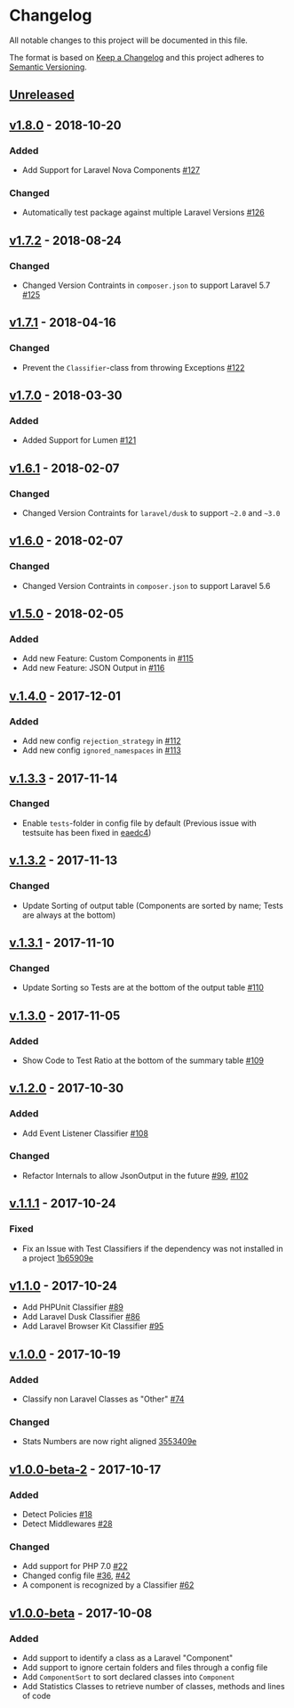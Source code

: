 # Changelog
All notable changes to this project will be documented in this file.

The format is based on [Keep a Changelog](http://keepachangelog.com/en/1.0.0/)
and this project adheres to [Semantic Versioning](http://semver.org/spec/v2.0.0.html).

## [Unreleased](https://github.com/stefanzweifel/laravel-stats/compare/v1.8.0...HEAD)


## [v1.8.0](https://github.com/stefanzweifel/laravel-stats/compare/v1.7.2...v1.8.0) - 2018-10-20

### Added
- Add Support for Laravel Nova Components [#127](https://github.com/stefanzweifel/laravel-stats/pull/127)

### Changed
- Automatically test package against multiple Laravel Versions [#126](https://github.com/stefanzweifel/laravel-stats/pull/126)

## [v1.7.2](https://github.com/stefanzweifel/laravel-stats/compare/v1.7.1...v1.7.2) - 2018-08-24

### Changed
- Changed Version Contraints in `composer.json` to support Laravel 5.7 [#125](https://github.com/stefanzweifel/laravel-stats/pull/125)

## [v1.7.1](https://github.com/stefanzweifel/laravel-stats/compare/v1.7.0...v1.7.1) - 2018-04-16

### Changed

- Prevent the `Classifier`-class from throwing Exceptions [#122](https://github.com/stefanzweifel/laravel-stats/pull/122)

## [v1.7.0](https://github.com/stefanzweifel/laravel-stats/compare/v1.6.1...v1.7.0) - 2018-03-30

### Added

- Added Support for Lumen [#121](https://github.com/stefanzweifel/laravel-stats/pull/121)

## [v1.6.1](https://github.com/stefanzweifel/laravel-stats/compare/v1.6.0...v1.6.1) - 2018-02-07

### Changed

- Changed Version Contraints for `laravel/dusk` to support `~2.0` and `~3.0`

## [v1.6.0](https://github.com/stefanzweifel/laravel-stats/compare/v1.5.0...v1.6.0) - 2018-02-07

### Changed

- Changed Version Contraints in `composer.json` to support Laravel 5.6

## [v1.5.0](https://github.com/stefanzweifel/laravel-stats/compare/v1.4.0...v1.5.0) - 2018-02-05

### Added

- Add new Feature: Custom Components in [#115](https://github.com/stefanzweifel/laravel-stats/pull/115)
- Add new Feature: JSON Output in [#116](https://github.com/stefanzweifel/laravel-stats/pull/116)

## [v.1.4.0](https://github.com/stefanzweifel/laravel-stats/compare/v1.3.3...v1.4.0) - 2017-12-01

### Added

- Add new config `rejection_strategy` in [#112](https://github.com/stefanzweifel/laravel-stats/pull/112)
- Add new config `ignored_namespaces` in [#113](https://github.com/stefanzweifel/laravel-stats/pull/113)

## [v.1.3.3](https://github.com/stefanzweifel/laravel-stats/compare/v1.3.2...v1.3.3) - 2017-11-14

### Changed

- Enable `tests`-folder in config file by default (Previous issue with testsuite has been fixed in [eaedc4](https://github.com/stefanzweifel/laravel-stats/commit/eaedc4dee84043a985b0cf7d337cf7b479b62a75))

## [v.1.3.2](https://github.com/stefanzweifel/laravel-stats/compare/v1.3.1...v1.3.2) - 2017-11-13

### Changed

- Update Sorting of output table (Components are sorted by name; Tests are always at the bottom)

## [v.1.3.1](https://github.com/stefanzweifel/laravel-stats/compare/v1.3.0...v1.3.1) - 2017-11-10

### Changed

- Update Sorting so Tests are at the bottom of the output table [#110](https://github.com/stefanzweifel/laravel-stats/pull/110)

## [v.1.3.0](https://github.com/stefanzweifel/laravel-stats/compare/v1.2.1...v1.3.0) - 2017-11-05

### Added

- Show Code to Test Ratio at the bottom of the summary table [#109](https://github.com/stefanzweifel/laravel-stats/pull/109)

## [v.1.2.0](https://github.com/stefanzweifel/laravel-stats/compare/v1.1.1...v1.2.0) - 2017-10-30

### Added

- Add Event Listener Classifier [#108](https://github.com/stefanzweifel/laravel-stats/pull/108)

### Changed

- Refactor Internals to allow JsonOutput in the future [#99](https://github.com/stefanzweifel/laravel-stats/pull/99), [#102](https://github.com/stefanzweifel/laravel-stats/pull/102)

## [v.1.1.1](https://github.com/stefanzweifel/laravel-stats/compare/v1.1.0...v1.1.1) - 2017-10-24

### Fixed

- Fix an Issue with Test Classifiers if the dependency was not installed in a project [1b65909e](https://github.com/stefanzweifel/laravel-stats/commit/1b65909ee54644a96b67571518f9fefad3ea2e0f)

## [v1.1.0](https://github.com/stefanzweifel/laravel-stats/compare/v1.0.0...v1.1.0) - 2017-10-24

- Add PHPUnit Classifier [#89](https://github.com/stefanzweifel/laravel-stats/pull/89)
- Add Laravel Dusk Classifier [#86](https://github.com/stefanzweifel/laravel-stats/pull/86)
- Add Laravel Browser Kit Classifier [#95](https://github.com/stefanzweifel/laravel-stats/pull/95)

## [v.1.0.0](https://github.com/stefanzweifel/laravel-stats/compare/v1.0.0-beta-2...v1.0.0) - 2017-10-19

### Added

- Classify non Laravel Classes as "Other" [#74](https://github.com/stefanzweifel/laravel-stats/pull/74)

### Changed

- Stats Numbers are now right aligned [3553409e](https://github.com/stefanzweifel/laravel-stats/commit/3553409e193e19930d1acef43ccf6ce6c2f4fb43)

## [v1.0.0-beta-2](https://github.com/stefanzweifel/laravel-stats/compare/v1.0.0-beta...v1.0.0-beta-2) - 2017-10-17

### Added

- Detect Policies [#18](https://github.com/stefanzweifel/laravel-stats/pull/18)
- Detect Middlewares [#28](https://github.com/stefanzweifel/laravel-stats/pull/28)

### Changed

- Add support for PHP 7.0 [#22](https://github.com/stefanzweifel/laravel-stats/pull/22)
- Changed config file [#36](https://github.com/stefanzweifel/laravel-stats/pull/36), [#42](https://github.com/stefanzweifel/laravel-stats/pull/42)
- A component is recognized by a Classifier [#62](https://github.com/stefanzweifel/laravel-stats/pull/62)

## [v1.0.0-beta](https://github.com/stefanzweifel/laravel-stats/releases/tag/v1.0.0-beta) - 2017-10-08

### Added

- Add support to identify a class as a Laravel "Component"
- Add support to ignore certain folders and files through a config file
- Add `ComponentSort` to sort declared classes into `Component`
- Add Statistics Classes to retrieve number of classes, methods and lines of code
